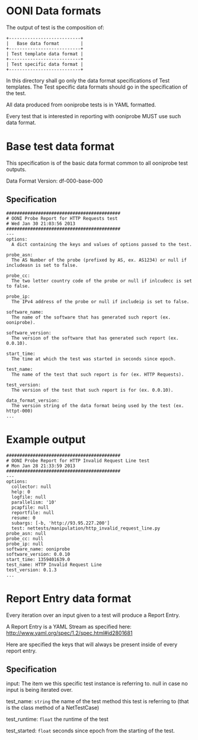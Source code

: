 # OONI Data formats

The output of test is the composition of:

    +---------------------------+
    |   Base data format        |
    +---------------------------+
    | Test template data format |
    +---------------------------+
    | Test specific data format |
    +---------------------------+

In this directory shall go only the data format specifications of Test
templates. The Test specific data formats should go in the specification of the
test.

All data produced from ooniprobe tests is in YAML formatted.

Every test that is interested in reporting with ooniprobe MUST use such data
format.

# Base test data format

This specification is of the basic data format common to all ooniprobe test
outputs.

Data Format Version: df-000-base-000

## Specification

    ###########################################
    # OONI Probe Report for HTTP Requests test
    # Wed Jan 30 21:03:56 2013
    ###########################################
    ---
    options:
      A dict containing the keys and values of options passed to the test.

    probe_asn:
      The AS Number of the probe (prefixed by AS, ex. AS1234) or null if includeasn is set to false.

    probe_cc:
      The two letter country code of the probe or null if inlcudecc is set to false.

    probe_ip:
      The IPv4 address of the probe or null if includeip is set to false.

    software_name:
      The name of the software that has generated such report (ex. ooniprobe).

    software_version:
      The version of the software that has generated such report (ex. 0.0.10).

    start_time:
      The time at which the test was started in seconds since epoch.

    test_name:
      The name of the test that such report is for (ex. HTTP Requests).

    test_version:
      The version of the test that such report is for (ex. 0.0.10).

    data_format_version:
      The version string of the data format being used by the test (ex. httpt-000)
    ...

# Example output

    ###########################################
    # OONI Probe Report for HTTP Invalid Request Line test
    # Mon Jan 28 21:33:59 2013
    ###########################################
    ---
    options:
      collector: null
      help: 0
      logfile: null
      parallelism: '10'
      pcapfile: null
      reportfile: null
      resume: 0
      subargs: [-b, 'http://93.95.227.200']
      test: nettests/manipulation/http_invalid_request_line.py
    probe_asn: null
    probe_cc: null
    probe_ip: null
    software_name: ooniprobe
    software_version: 0.0.10
    start_time: 1359401639.0
    test_name: HTTP Invalid Request Line
    test_version: 0.1.3
    ...


# Report Entry data format

Every iteration over an input given to a test will produce a Report Entry.

A Report Entry is a YAML Stream as specified here:
http://www.yaml.org/spec/1.2/spec.html#id2801681

Here are specified the keys that will always be present inside of every report
entry.

## Specification

input:
  The item we this specific test instance is referring to. null in case no
  input is being iterated over.

test_name:
  `string` the name of the test method this test is referring to (that is the
  class method of a NetTestCase)

test_runtime:
  `float` the runtime of the test

test_started:
  `float` seconds since epoch from the starting of the test.


